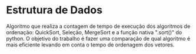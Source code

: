 # Estrutura de Dados
Algoritmo que realiza a contagem de tempo de execução dos algoritmos de ordenação: QuickSort, Seleção, MergeSort e a função nativa ".sort()" do python.
O objetivo do trabalho é fazer uma comparação de qual algoritmo é mais eficiente levando em conta o tempo de ordenagem dos vetores.
